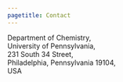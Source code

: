 ```yaml
---
pagetitle: Contact
---
```


Department of Chemistry,<br />
University of Pennsylvania,<br />
231 South 34 Street,<br />
Philadelphia, Pennsylvania 19104,<br />
USA

